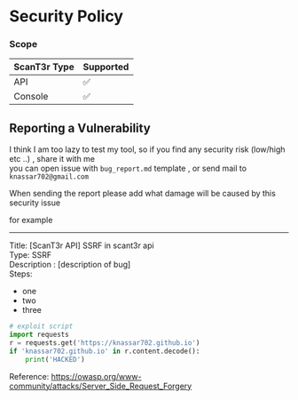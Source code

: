 # Security Policy


### Scope

| ScanT3r Type | Supported          |
| ------- | ------------------ |
| API | :white_check_mark: |
| Console   | :white_check_mark:       

## Reporting a Vulnerability

I think I am too lazy to test my tool, so if you find any security risk (low/high etc ..) , share it with me  <br>
you can open issue with `bug_report.md` template , or send mail to `knassar702@gmail.com`

When sending the report please add what damage will be caused by this security issue

for example

***
Title: [ScanT3r API] SSRF in scant3r api <br>
Type: SSRF <br>
Description : [description of bug] <br>
Steps:
* one
* two
* three

```python
# exploit script
import requests
r = requests.get('https://knassar702.github.io')
if 'knassar702.github.io' in r.content.decode():
    print('HACKED')
```

Reference: https://owasp.org/www-community/attacks/Server_Side_Request_Forgery
